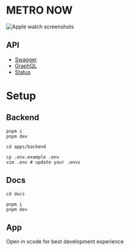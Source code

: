 # METRO NOW

![Apple watch screenshots](https://github.com/krystxf/metro-now/assets/48121710/3ce8f583-c260-4588-b63d-63ecadd22333)

## API

-   [Swagger](https://api.metronow.dev/)
-   [GraphQL](https://api.metronow.dev/graphql)
-   [Status](https://status.uptime-monitor.io/6712f0b0063af5950476d77c)

# Setup

## Backend

```shell
pnpm i
pnpm dev

cd apps/backend

cp .env.example .env
vim .env # update your .envs
```

## Docs

```shell
cd docs

pnpm i
pnpm dev
```

## App

Open in xcode for best development experience

